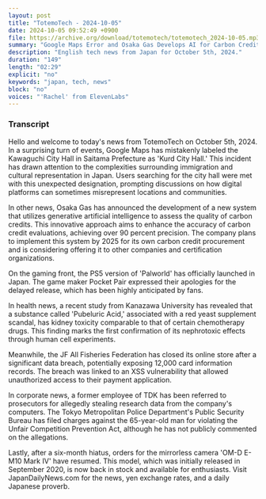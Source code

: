 ```yaml
---
layout: post
title: "TotemoTech - 2024-10-05"
date: 2024-10-05 09:52:49 +0900
file: https://archive.org/download/totemotech/totemotech_2024-10-05.mp3
summary: "Google Maps Error and Osaka Gas Develops AI for Carbon Credit Assessment, & more…"
description: "English tech news from Japan for October 5th, 2024."
duration: "149"
length: "02:29"
explicit: "no"
keywords: "japan, tech, news"
block: "no"
voices: "'Rachel' from ElevenLabs"
---
```


### Transcript

Hello and welcome to today's news from TotemoTech on October 5th, 2024. In a surprising turn of events, Google Maps has mistakenly labeled the Kawaguchi City Hall in Saitama Prefecture as 'Kurd City Hall.' This incident has drawn attention to the complexities surrounding immigration and cultural representation in Japan. Users searching for the city hall were met with this unexpected designation, prompting discussions on how digital platforms can sometimes misrepresent locations and communities.

In other news, Osaka Gas has announced the development of a new system that utilizes generative artificial intelligence to assess the quality of carbon credits. This innovative approach aims to enhance the accuracy of carbon credit evaluations, achieving over 90 percent precision. The company plans to implement this system by 2025 for its own carbon credit procurement and is considering offering it to other companies and certification organizations.

On the gaming front, the PS5 version of 'Palworld' has officially launched in Japan. The game maker Pocket Pair expressed their apologies for the delayed release, which has been highly anticipated by fans.

In health news, a recent study from Kanazawa University has revealed that a substance called 'Pubeluric Acid,' associated with a red yeast supplement scandal, has kidney toxicity comparable to that of certain chemotherapy drugs. This finding marks the first confirmation of its nephrotoxic effects through human cell experiments.

Meanwhile, the JF All Fisheries Federation has closed its online store after a significant data breach, potentially exposing 12,000 card information records. The breach was linked to an XSS vulnerability that allowed unauthorized access to their payment application.

In corporate news, a former employee of TDK has been referred to prosecutors for allegedly stealing research data from the company's computers. The Tokyo Metropolitan Police Department's Public Security Bureau has filed charges against the 65-year-old man for violating the Unfair Competition Prevention Act, although he has not publicly commented on the allegations.

Lastly, after a six-month hiatus, orders for the mirrorless camera 'OM-D E-M10 Mark IV' have resumed. This model, which was initially released in September 2020, is now back in stock and available for enthusiasts.   Visit JapanDailyNews.com for the news, yen exchange rates, and a daily Japanese proverb.
